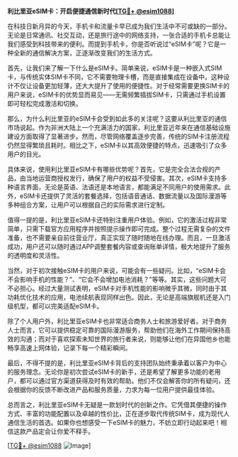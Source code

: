 **利比里亚eSIM卡：开启便捷通信新时代[[TG💪+ @esim1088](https://t.me/s/esim1088)]**

在科技日新月异的今天，手机卡和流量卡早已成为我们生活中不可或缺的一部分。无论是日常通讯、社交互动，还是旅行途中的网络支持，一张合适的手机卡总能让我们感受到科技带来的便利。而提到手机卡，你是否听说过“eSIM卡”呢？它是一种全新的通信解决方案，正逐渐改变我们的生活方式。

首先，让我们来了解一下什么是eSIM卡。简单来说，eSIM卡是一种嵌入式SIM卡，与传统实体SIM卡不同，它不需要物理卡槽，而是直接集成在设备中。这种设计不仅让设备更加轻薄，还大大提升了使用的便捷性。对于经常需要更换SIM卡的用户来说，eSIM卡的优势显而易见——无需频繁插拔SIM卡，只需通过手机设置即可轻松完成激活和切换。

那么，为什么利比里亚的eSIM卡会受到如此多的关注呢？这要从利比里亚的通信市场说起。作为非洲大陆上一个充满活力的国家，利比里亚近年来在通信基础设施建设方面取得了显著进步。然而，尽管网络覆盖逐步完善，传统的SIM卡注册流程仍然显得繁琐且耗时。相比之下，eSIM卡以其高效便捷的特点，迅速吸引了众多用户的目光。

具体来说，使用利比里亚eSIM卡有哪些优势呢？首先，它是完全合法合规的产品，由当地运营商授权发行，确保了用户的权益不受侵害。其次，eSIM卡支持多种语言界面，无论是英语、法语还是本地语言，都能满足不同用户的使用需求。此外，eSIM卡还提供了灵活的套餐选择，包括语音通话、数据流量以及国际漫游等多种组合方案，让用户可以根据自己的实际需求进行定制。

值得一提的是，利比里亚eSIM卡还特别注重用户体验。例如，它的激活过程非常简单，只需下载官方应用程序并按照提示操作即可完成。整个过程无需复杂的文件准备，也不需要亲自前往营业厅，真正实现了随时随地在线办理。而且，一旦激活成功，用户还可以随时通过APP调整套餐内容或查询账单详情，极大地提升了服务的透明度和灵活性。

当然，对于初次接触eSIM卡的用户来说，可能会有一些疑问。比如，“eSIM卡会不会影响手机的性能？”、“它会不会增加电池消耗？”等等。其实，这些问题大可不必担心。经过大量测试表明，eSIM卡对手机性能的影响微乎其微，同时由于其功耗优化技术的应用，电池续航表现同样出色。因此，无论是高端旗舰机还是入门级机型，都可以完美适配eSIM卡。

除了个人用户外，利比里亚eSIM卡也非常适合商务人士和旅游爱好者。对于商务人士而言，它可以提供稳定可靠的国际漫游服务，帮助他们在海外工作期间保持高效的沟通；而对于喜欢探索未知世界的旅行者来说，则能够让他们在异国他乡也能畅享高速上网体验，记录下每一个精彩瞬间。

最后，不得不提的是，利比里亚eSIM卡背后的支持团队始终秉承着以客户为中心的服务理念。无论你是初次尝试eSIM卡的新手，还是希望了解更多功能的老用户，都可以通过官方渠道获得及时有效的帮助。他们不仅会解答你的所有疑问，还会根据你的反馈不断改进产品和服务质量，力求为每一位用户提供最佳体验。

总而言之，利比里亚eSIM卡无疑是一款划时代的创新之作。它凭借其便捷的操作方式、丰富的功能配置以及卓越的性价比，正在逐步取代传统SIM卡，成为现代人通信生活的首选。如果你也想感受一下eSIM卡的魅力，不妨立即行动起来吧！相信这款产品定会让你爱不释手。

[[TG💪+ @esim1088](https://t.me/s/esim1088) ![Image](https://i.postimg.cc/4NQfJmqS/Snipaste-2025-05-13-00-14-12.png)]